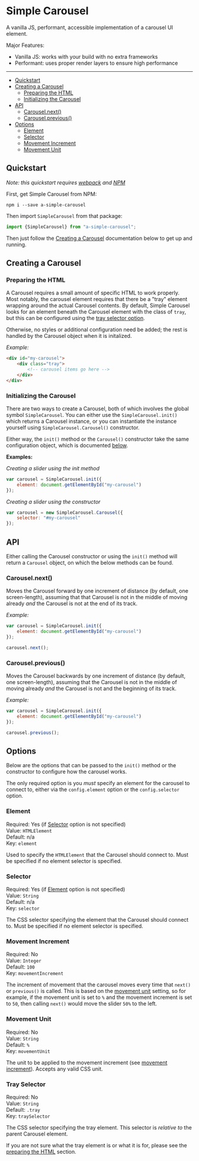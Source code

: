 # Simple Carousel

A vanilla JS, performant, accessible implementation of a carousel UI element.

Major Features:

 - Vanilla JS: works with your build with no extra frameworks
 - Performant: uses proper render layers to ensure high performance

---

 - [Quickstart](#quickstart)
 - [Creating a Carousel](#creating-a-carousel)
   - [Preparing the HTML](#preparing-the-html)
   - [Initializing the Carousel](#initializing-the-carousel)
 - [API](#api)
   - [Carousel.next()](#carouselnext)
   - [Carousel.previous()](#carouselprevious)
 - [Options](#options)
   - [Element](#element)
   - [Selector](#selector)
   - [Movement Increment](#movement-increment)
   - [Movement Unit](#movement-unit)

## Quickstart

*Note: this quickstart requires [webpack](https://webpack.js.org/) and
[NPM](https://www.npmjs.com/)*

First, get Simple Carousel from NPM:

```
npm i --save a-simple-carousel
```

Then import `SimpleCarousel` from that package:

```javascript
import {SimpleCarousel} from "a-simple-carousel";
```

Then just follow the [Creating a Carousel](#creating-a-carousel) documentation
below to get up and running.

## Creating a Carousel

### Preparing the HTML

A Carousel requires a small amount of specific HTML to work properly. Most
notably, the carousel element requires that there be a "tray" element wrapping
around the actual Carousel contents. By default, Simple Carousel looks for an
element beneath the Carousel element with the class of `tray`, but this can be
configured using the [tray selector option](#tray-selector).

Otherwise, no styles or additional configuration need be added; the rest is
handled by the Carousel object when it is initalized.

*Example:*

```html
<div id="my-carousel">
    <div class="tray">
        <!-- carousel items go here -->
    </div>
</div>
```

### Initializing the Carousel

There are two ways to create a Carousel, both of which involves the global
symbol `SimpleCarousel`. You can either use the `SimpleCarousel.init()` which
returns a Carousel instance, or you can instantiate the instance yourself using
`SimpleCarousel.Carousel()` constructor.

Either way, the `init()` method or the `Carousel()` constructor take the same
configuration object, which is documented [below](#options).

**Examples:**

*Creating a slider using the init method*

```javascript
var carousel = SimpleCarousel.init({
    element: document.getElementById("my-carousel")
});
```

*Creating a slider using the constructor*

```javascript
var carousel = new SimpleCarousel.Carousel({
    selector: "#my-carousel"
});
```

## API

Either calling the Carousel constructor or using the `init()` method will return
a `Carousel` object, on which the below methods can be found.

### Carousel.next()

Moves the Carousel forward by one increment of distance (by default, one
screen-length), assuming that that Carousel is not in the middle of moving
already *and* the Carousel is not at the end of its track.

*Example:*

```javascript
var carousel = SimpleCarousel.init({
    element: document.getElementById("my-carousel")
});

carousel.next();
```

### Carousel.previous()

Moves the Carousel backwards by one increment of distance (by default, one
screen-length), assuming that the Carousel is not in the middle of moving
already *and* the Carousel is not and the beginning of its track.

*Example:*

```javascript
var carousel = SimpleCarousel.init({
    element: document.getElementById("my-carousel")
});

carousel.previous();
```

## Options

Below are the options that can be passed to the `init()` method or the
constructor to configure how the carousel works.

The only required option is you *must* specify an element for the carousel to
connect to, either via the `config.element` option or the `config.selector`
option.

### Element

Required: Yes (if [Selector](#selector) option is not specified)<br />
Value: `HTMLElement`<br />
Default: n/a<br />
Key: `element`

Used to specify the `HTMLElement` that the Carousel should connect to. Must be
specified if no element selector is specified.

### Selector

Required: Yes (if [Element](#element) option is not specified)<br />
Value: `String`<br />
Default: n/a<br />
Key: `selector`

The CSS selector specifying the element that the Carousel should connect to.
Must be specified if no element selector is specified.

### Movement Increment

Required: No<br />
Value: `Integer`<br />
Default: `100`<br />
Key: `movementIncrement`

The increment of movement that the carousel moves every time that `next()` or
`previous()` is called. This is based on the [movement unit](#movement-unit)
setting, so for example, if the movement unit is set to `%` and the movement
increment is set to `50`, then calling `next()` would move the slider `50%`
to the left.

### Movement Unit

Required: No<br />
Value: `String`<br />
Default: `%`<br />
Key: `movementUnit`

The unit to be applied to the movement increment (see
[movement increment](#movement-increment)). Accepts any valid CSS unit.

### Tray Selector

Required: No<br />
Value: `String`<br />
Default: `.tray`<br />
Key: `traySelector`

The CSS selector specifying the tray element. This selector is *relative to* the
parent Carousel element.

If you are not sure what the tray element is or what it is for, please see the
[preparing the HTML](#preparing-the-html) section.
